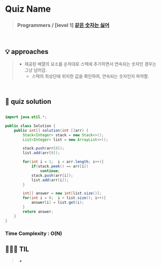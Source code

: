 # Quiz Name
> ### Programmers / [level 1] <a href = "https://school.programmers.co.kr/learn/courses/30/lessons/12906"> 같은 숫자는 싫어 </a>

<br>

## 💡 approaches
>  - 제공된 배열의 요소를 순차대로 스택에 추가하면서 연속되는 숫자인 경우는 그냥 넘어감.
>    - 스택의 최상단에 위치한 값을 확인하여, 연속되는 숫자인지 파악함.

<br>

## 🔑 quiz solution

```java

import java.util.*;

public class Solution {
    public int[] solution(int []arr) {
        Stack<Integer> stack = new Stack<>();
        List<Integer> list = new ArrayList<>();

        stack.push(arr[0]);
        list.add(arr[0]);

        for(int i = 1;  i < arr.length; i++){
            if(stack.peek() == arr[i])
                continue;
            stack.push(arr[i]);
            list.add(arr[i]);
        }

        int[] answer = new int[list.size()];
        for(int i = 0;  i < list.size(); i++){
            answer[i] = list.get(i);
        }
        return answer;
    }
}
```
### Time Complexity : O(N)
## 👩🏻‍🏫 TIL
>  -
